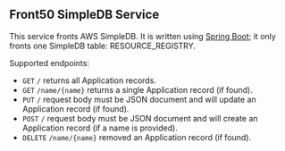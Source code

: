 Front50 SimpleDB Service
------------------------------------

This service fronts AWS SimpleDB. It is written using [Spring Boot][0]; it only fronts one SimpleDB table: RESOURCE_REGISTRY.

Supported endpoints:

 * `GET` `/` returns all Application records.
 * `GET` `/name/{name}` returns a single Application record (if found).
 * `PUT` `/` request body must be JSON document and will update an Application record (if found).
 * `POST` `/` request body must be JSON document and will create an Application record (if a name is provided).
 * `DELETE` `/name/{name}` removed an Application record (if found).



[0]:http://projects.spring.io/spring-boot/
